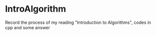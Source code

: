 IntroAlgorithm
==============

Record the process of my reading "Introduction to Algorithms", codes in cpp and some answer
